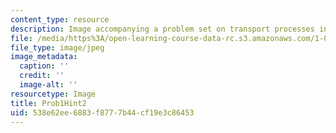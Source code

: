 ```yaml
---
content_type: resource
description: Image accompanying a problem set on transport processes in the environment.
file: /media/https%3A/open-learning-course-data-rc.s3.amazonaws.com/1-061-transport-processes-in-the-environment-fall-2008/538e62ee6883f8777b44cf19e3c86453_Prob1Hint2.jpg
file_type: image/jpeg
image_metadata:
  caption: ''
  credit: ''
  image-alt: ''
resourcetype: Image
title: Prob1Hint2
uid: 538e62ee-6883-f877-7b44-cf19e3c86453
---
```

